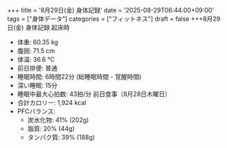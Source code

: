 +++
title = '8月29日(金) 身体記録'
date = '2025-08-29T06:44:00+09:00'
tags = ["身体データ"]
categories = ["フィットネス"]
draft = false
+++8月29日(金) 身体記録
起床時
 * 体重: 60.35 kg
 * 腹囲: 71.5 cm
 * 体温: 36.6 ℃
 * 前日排便: 普通
 * 睡眠時間: 6時間22分 (総睡眠時間 - 覚醒時間)
 * 深い睡眠: 15分
 * 睡眠中最大心拍数: 43拍/分
前日食事（8月28日木曜日）
 * 合計カロリー: 1,924 kcal
 * PFCバランス:
   * 炭水化物: 41% (202g)
   * 脂質: 20% (44g)
   * タンパク質: 39% (188g)